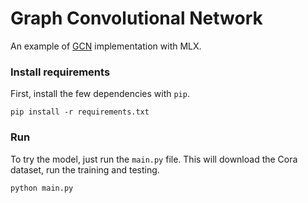 # Graph Convolutional Network

An example of [GCN](https://arxiv.org/abs/1609.02907) implementation with MLX.

### Install requirements
First, install the few dependencies with `pip`.

```
pip install -r requirements.txt
```

### Run
To try the model, just run the `main.py` file. This will download the Cora dataset, run the training and testing.

```
python main.py
```

